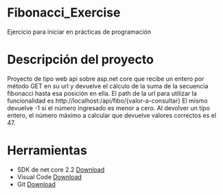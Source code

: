 # Fibonacci_Exercise
Ejercicio para iniciar en prácticas de programación

# Descripción del proyecto
Proyecto de tipo web api sobre asp.net core que recibe un entero por método GET en su url y devuelve el cálculo de la suma de la secuencia fibonacci hasta esa posición en ella.
El path de la url para utilizar la funcionalidad es http://localhost:<puerto>/api/fibo/{valor-a-consultar}
El mismo devuelve -1 si el número ingresado es menor a cero.
Al devolver un tipo entero, el número máximo a calcular que devuelve valores correctos es el 47.

# Herramientas
- SDK de net core 2.2 [Download](https://dotnet.microsoft.com/download/dotnet-core/2.2)
- Visual Code [Download](https://code.visualstudio.com/)
- Git [Download](https://git-scm.com/downloads)


```
